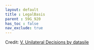 ```yaml
---
layout: default
title : LegalBasis
parent : 59G_920
has_toc : false
nav_exclude: true
--- 
```

<div id="observablehq-content-0bbfa014"></div>
<div id="observablehq-text1-0bbfa014"></div>
<div id="observablehq-TitleB-0bbfa014"></div>
<div id="observablehq-TitleB1-0bbfa014"></div>
<div id="observablehq-viewof-origine-0bbfa014"></div>
<div id="observablehq-graph1-0bbfa014"></div>
<div id="observablehq-viewof-selectCriteria-0bbfa014"></div>
<div id="observablehq-checkbox-0bbfa014"></div>
<div id="observablehq-TitleB2-0bbfa014"></div>
<div id="observablehq-viewof-selectMS-0bbfa014"></div>
<div id="observablehq-graph2-0bbfa014"></div>
<div id="observablehq-titleB3-0bbfa014"></div>
<div id="observablehq-viewof-SelectMS1-0bbfa014"></div>
<div id="observablehq-graph3-0bbfa014"></div>
<div id="observablehq-textC-0bbfa014"></div>
<div id="observablehq-textD-0bbfa014"></div>
<div id="observablehq-textE-0bbfa014"></div>
<p>Credit: <a href="https://observablehq.com/d/cc294579d1e2b2ff"> V. Unilateral Decisions by datasile</a></p>

<link rel="stylesheet" href="https://cdn.jsdelivr.net/npm/@observablehq/inspector@5/dist/inspector.css">
<script type="module">
import {Runtime, Inspector} from "https://cdn.jsdelivr.net/npm/@observablehq/runtime@5/dist/runtime.js";
import define from "https://api.observablehq.com/d/cc294579d1e2b2ff.js?v=4";
new Runtime().module(define, name => {
  if (name === "content") return new Inspector(document.querySelector("#observablehq-content-0bbfa014"));
  if (name === "text1") return new Inspector(document.querySelector("#observablehq-text1-0bbfa014"));
  if (name === "TitleB") return new Inspector(document.querySelector("#observablehq-TitleB-0bbfa014"));
  if (name === "TitleB1") return new Inspector(document.querySelector("#observablehq-TitleB1-0bbfa014"));
  if (name === "viewof origine") return new Inspector(document.querySelector("#observablehq-viewof-origine-0bbfa014"));
  if (name === "graph1") return new Inspector(document.querySelector("#observablehq-graph1-0bbfa014"));
  if (name === "viewof selectCriteria") return new Inspector(document.querySelector("#observablehq-viewof-selectCriteria-0bbfa014"));
  if (name === "checkbox") return new Inspector(document.querySelector("#observablehq-checkbox-0bbfa014"));
  if (name === "TitleB2") return new Inspector(document.querySelector("#observablehq-TitleB2-0bbfa014"));
  if (name === "viewof selectMS") return new Inspector(document.querySelector("#observablehq-viewof-selectMS-0bbfa014"));
  if (name === "graph2") return new Inspector(document.querySelector("#observablehq-graph2-0bbfa014"));
  if (name === "titleB3") return new Inspector(document.querySelector("#observablehq-titleB3-0bbfa014"));
  if (name === "viewof SelectMS1") return new Inspector(document.querySelector("#observablehq-viewof-SelectMS1-0bbfa014"));
  if (name === "graph3") return new Inspector(document.querySelector("#observablehq-graph3-0bbfa014"));
  if (name === "textC") return new Inspector(document.querySelector("#observablehq-textC-0bbfa014"));
  if (name === "textD") return new Inspector(document.querySelector("#observablehq-textD-0bbfa014"));
  if (name === "textE") return new Inspector(document.querySelector("#observablehq-textE-0bbfa014"));
  return ["UnilatSelect"].includes(name);
});
</script>
